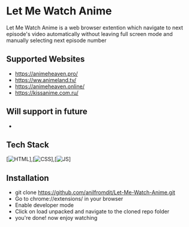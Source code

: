 
# Let Me Watch Anime

Let Me Watch Anime is a web browser extention which navigate to next episode's video automatically without 
leaving full screen mode and manually selecting next episode number


## Supported Websites

- https://animeheaven.pro/
- https://ww.animeland.tv/
- https://animeheaven.online/
- https://kissanime.com.ru/

## Will support in future
-

## Tech Stack
[![HTML](https://img.shields.io/badge/HTML5-E34F26?style=for-the-badge&logo=html5&logoColor=white)],[![CSS](https://img.shields.io/badge/CSS3-1572B6?style=for-the-badge&logo=css3&logoColor=white)],[![JS](https://img.shields.io/badge/JavaScript-323330?style=for-the-badge&logo=javascript&logoColor=F7DF1E)]

## Installation

- git clone https://github.com/anilfromdit/Let-Me-Watch-Anime.git 
- Go to chrome://extensions/ in your browser
- Enable developer mode
- Click on load unpacked and navigate to the cloned repo folder
- you're done! now enjoy watching
